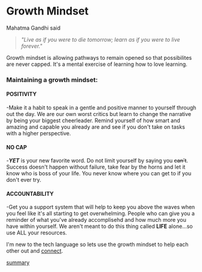 # **Growth Mindset**

Mahatma Gandhi said 
> *"Live as if you were to die tomorrow; learn as if you were to live forever."* 

Growth mindset is allowing pathways to remain opened so that possibilites are never capped. It's a mental exercise of learning how to love learning. 

### **Maintaining a growth mindset:**

#### POSITIVITY
-Make it a habit to speak in a gentle and positive manner to yourself through out the day. We are our own worst critics but learn to change the narrative by being your biggest cheerleader. Remind yourself of how smart and amazing and capable you already are and see if you don't take on tasks with a higher perspective. 
#### NO CAP 
-***YET*** is your new favorite word. Do not limit yourself by saying you ~~can't~~. Success doesn't happen without failure, take fear by the horns and let it know who is boss of your life. You never know where you can get to if you don't ever try.
#### ACCOUNTABILITY
-Get you a support system that will help to keep you above the waves when you feel like it's all starting to get overwhelming. People who can give you a reminder of what you've already accomplisehd and how much more you have within yourself. We aren't meant to do this thing called **LIFE** alone...so use ALL your resources. 


I'm new to the tech language so lets use the growth mindset to help each other out and [connect](https://github.com/rtruneh).

[summary](summary.md)
